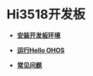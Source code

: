 # Hi3518开发板<a name="ZH-CN_TOPIC_0000001128311052"></a>

-   **[安装开发板环境](安装开发板环境-4.md)**  

-   **[运行Hello OHOS](运行Hello-OHOS-5.md)**  

-   **[常见问题](常见问题-6.md)**  


